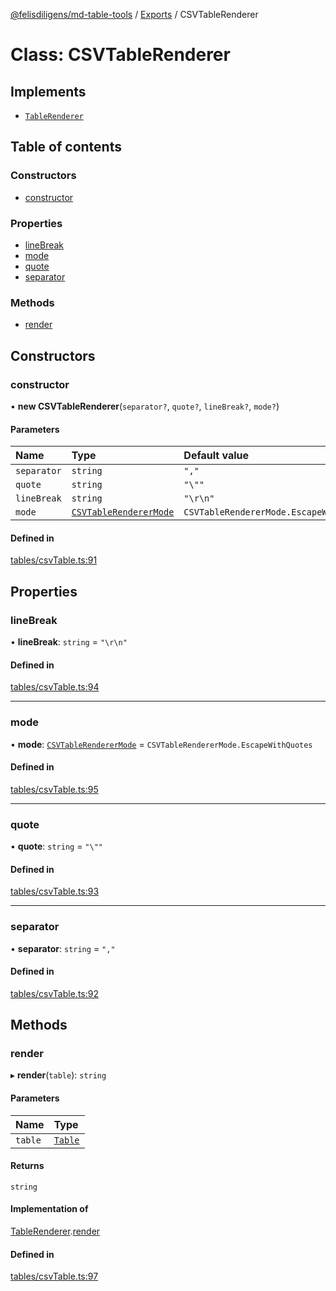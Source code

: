 [@felisdiligens/md-table-tools](../README.md) / [Exports](../modules.md) / CSVTableRenderer

# Class: CSVTableRenderer

## Implements

- [`TableRenderer`](../interfaces/TableRenderer.md)

## Table of contents

### Constructors

- [constructor](CSVTableRenderer.md#constructor)

### Properties

- [lineBreak](CSVTableRenderer.md#linebreak)
- [mode](CSVTableRenderer.md#mode)
- [quote](CSVTableRenderer.md#quote)
- [separator](CSVTableRenderer.md#separator)

### Methods

- [render](CSVTableRenderer.md#render)

## Constructors

### constructor

• **new CSVTableRenderer**(`separator?`, `quote?`, `lineBreak?`, `mode?`)

#### Parameters

| Name | Type | Default value |
| :------ | :------ | :------ |
| `separator` | `string` | `","` |
| `quote` | `string` | `"\""` |
| `lineBreak` | `string` | `"\r\n"` |
| `mode` | [`CSVTableRendererMode`](../enums/CSVTableRendererMode.md) | `CSVTableRendererMode.EscapeWithQuotes` |

#### Defined in

[tables/csvTable.ts:91](https://github.com/FelisDiligens/md-table-tools/blob/0a55b82/src/tables/csvTable.ts#L91)

## Properties

### lineBreak

• **lineBreak**: `string` = `"\r\n"`

#### Defined in

[tables/csvTable.ts:94](https://github.com/FelisDiligens/md-table-tools/blob/0a55b82/src/tables/csvTable.ts#L94)

___

### mode

• **mode**: [`CSVTableRendererMode`](../enums/CSVTableRendererMode.md) = `CSVTableRendererMode.EscapeWithQuotes`

#### Defined in

[tables/csvTable.ts:95](https://github.com/FelisDiligens/md-table-tools/blob/0a55b82/src/tables/csvTable.ts#L95)

___

### quote

• **quote**: `string` = `"\""`

#### Defined in

[tables/csvTable.ts:93](https://github.com/FelisDiligens/md-table-tools/blob/0a55b82/src/tables/csvTable.ts#L93)

___

### separator

• **separator**: `string` = `","`

#### Defined in

[tables/csvTable.ts:92](https://github.com/FelisDiligens/md-table-tools/blob/0a55b82/src/tables/csvTable.ts#L92)

## Methods

### render

▸ **render**(`table`): `string`

#### Parameters

| Name | Type |
| :------ | :------ |
| `table` | [`Table`](Table.md) |

#### Returns

`string`

#### Implementation of

[TableRenderer](../interfaces/TableRenderer.md).[render](../interfaces/TableRenderer.md#render)

#### Defined in

[tables/csvTable.ts:97](https://github.com/FelisDiligens/md-table-tools/blob/0a55b82/src/tables/csvTable.ts#L97)
